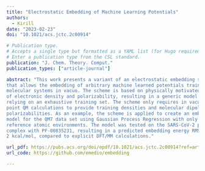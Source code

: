 ```yaml
---
title: "Electrostatic Embedding of Machine Learning Potentials"
authors:
  - Kirill
date: "2023-02-23"
doi: "10.1021/acs.jctc.2c00914"

# Publication type.
# Accepts a single type but formatted as a YAML list (for Hugo requirements).
# Enter a publication type from the CSL standard.
publication: "J. Chem. Theory. Comput."
publication_types: ["article-journal"]

abstract: "This work presents a variant of an electrostatic embedding scheme 
that allows the embedding of arbitrary machine learned potentials trained on 
molecular systems in vacuo. The scheme is based on physically motivated models 
of electronic density and polarizability, resulting in a generic model without 
relying on an exhaustive training set. The scheme only requires in vacuo single
point QM calculations to provide training densities and molecular dipolar 
polarizabilities. As an example, the scheme is applied to create an embedding 
model for the QM7 data set using Gaussian Process Regression with only 445 
reference atomic environments. The model was tested on the SARS-CoV-2 protease 
complex with PF-00835231, resulting in a predicted embedding energy RMSE of 
2 kcal/mol, compared to explicit DFT/MM calculations."

url_pdf: https://pubs.acs.org/doi/epdf/10.1021/acs.jctc.2c00914?ref=article_openPDF
url_code: https://github.com/emedio/embedding

---
```


